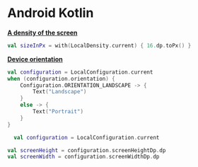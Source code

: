 # Android Kotlin

[**A density of the screen**](https://developer.android.com/reference/kotlin/androidx/compose/ui/unit/Density)
```Kotlin
val sizeInPx = with(LocalDensity.current) { 16.dp.toPx() }
```
[**Device orientation**](https://foso.github.io/Jetpack-Compose-Playground/general/compositionlocal/#localconfiguration)
```Kotlin
val configuration = LocalConfiguration.current
when (configuration.orientation) {
    Configuration.ORIENTATION_LANDSCAPE -> {
        Text("Landscape")
    }
    else -> {
        Text("Portrait")
    }
}
```

```Kotlin
  val configuration = LocalConfiguration.current

val screenHeight = configuration.screenHeightDp.dp
val screenWidth = configuration.screenWidthDp.dp
```
